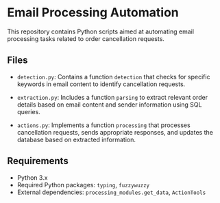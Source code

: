 # Email Processing Automation

This repository contains Python scripts aimed at automating email processing tasks related to order cancellation requests.

## Files

- `detection.py`: Contains a function `detection` that checks for specific keywords in email content to identify cancellation requests.

- `extraction.py`: Includes a function `parsing` to extract relevant order details based on email content and sender information using SQL queries.

- `actions.py`: Implements a function `processing` that processes cancellation requests, sends appropriate responses, and updates the database based on extracted information.


## Requirements

- Python 3.x
- Required Python packages: `typing`, `fuzzywuzzy`
- External dependencies: `processing_modules.get_data`, `ActionTools`


